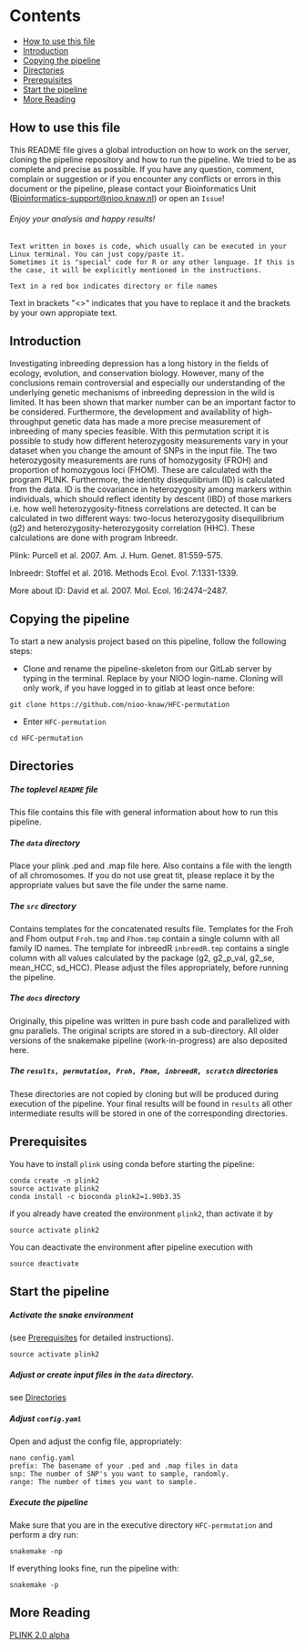 Contents
========

* [How to use this file](#how-to-use-this-file)
* [Introduction](#introduction)
* [Copying the pipeline](#copying-the-pipeline)
* [Directories](#directories)
* [Prerequisites](#prerequisites)
* [Start the pipeline](#start-the-pipeline)
* [More Reading](#more-reading)


How to use this file
---------------------

This README file gives a global introduction on how to work on the server, cloning the pipeline repository and how to run the pipeline. We tried to be as complete and precise as possible.
If you have any question, comment, complain or suggestion or if you encounter any conflicts or errors in this document or the pipeline, please contact your Bioinformatics Unit (Bioinformatics-support@nioo.knaw.nl) or open an `Issue`!

###### Enjoy your analysis and happy results!

```
Text written in boxes is code, which usually can be executed in your Linux terminal. You can just copy/paste it.
Sometimes it is "special" code for R or any other language. If this is the case, it will be explicitly mentioned in the instructions.
```

`Text in a red box indicates directory or file names`

Text in brackets "<>" indicates that you have to replace it and the brackets by your own appropiate text.

Introduction
------------

Investigating inbreeding depression has a long history in the fields of ecology, evolution, and conservation biology. However, many of the conclusions remain controversial and especially our understanding of the underlying genetic mechanisms of inbreeding depression in the wild is limited. It has been shown that marker number can be an important factor to be considered. Furthermore, the development and availability of high-throughput genetic data has made a more precise measurement of inbreeding of many species feasible. With this permutation script it is possible to study how different heterozygosity measurements vary in your dataset when you change the amount of SNPs in the input file. The two heterozygosity measurements are runs of homozygosity (FROH) and proportion of homozygous loci (FHOM). These are calculated with the program PLINK. Furthermore, the identity disequilibrium (ID) is calculated from the data. ID is the covariance in heterozygosity among markers within individuals, which should reflect identity by descent (IBD) of those markers i.e. how well heterozygosity-fitness correlations are detected. It can be calculated in two different ways: two-locus heterozygosity disequilibrium (g2) and heterozygosity-heterozygosity correlation (HHC). These calculations are done with program Inbreedr. 

Plink: Purcell et al. 2007. Am. J. Hum. Genet. 81:559-575.

Inbreedr: Stoffel et al. 2016. Methods Ecol. Evol. 7:1331-1339.

More about ID: David et al. 2007. Mol. Ecol. 16:2474–2487.


Copying the pipeline
------------------

To start a new analysis project based on this pipeline, follow the following steps:

- Clone and rename the pipeline-skeleton from our GitLab server by typing in the terminal. Replace <name> by your NIOO login-name. Cloning will only work, if you have logged in to gitlab at least once before:

```
git clone https://github.com/nioo-knaw/HFC-permutation
```

- Enter `HFC-permutation`

```
cd HFC-permutation
```

Directories
--------------------------

##### The toplevel `README` file

This file contains this file with general information about how to run this pipeline.

##### The `data` directory

Place your plink .ped and .map file here. Also contains a file with the length of all chromosomes. If you do not use great tit, please replace it by the appropriate values but save the file under the same name.

##### The `src` directory

Contains templates for the concatenated results file. Templates for the Froh and Fhom output `Froh.tmp` and `Fhom.tmp` contain a single column with all family ID names. The template for inbreedR `inbreedR.tmp` contains a single column with all values calculated by the package (g2, g2_p_val, g2_se, mean_HCC, sd_HCC). Please adjust the files appropriately, before running the pipeline.

##### The `docs` directory

Originally, this pipeline was written in pure bash code and parallelized with gnu parallels. The original scripts are stored in a sub-directory. All older versions of the snakemake pipeline (work-in-progress) are also deposited here.

##### The `results, permutation, Froh, Fhom, inbreedR, scratch` directories

These directories are not copied by cloning but will be produced during execution of the pipeline. Your final results will be found in `results` all other intermediate results will be stored in one of the corresponding directories.

Prerequisites
------------------

You have to install `plink` using conda before starting the pipeline:

```
conda create -n plink2
source activate plink2
conda install -c bioconda plink2=1.90b3.35
```

if you already have created the environment `plink2`, than activate it by

```
source activate plink2
```

You can deactivate the environment after pipeline execution with

```
source deactivate
```

Start the pipeline
------------------

##### Activate the snake environment

(see [Prerequisites](#prerequisites) for detailed instructions).
```
source activate plink2
```

##### Adjust or create input files in the `data` directory.

see [Directories](#directories)

##### Adjust `config.yaml`

Open and adjust the config file, appropriately:
```
nano config.yaml
prefix: The basename of your .ped and .map files in data
snp: The number of SNP's you want to sample, randomly.
range: The number of times you want to sample.
```

##### Execute the pipeline

Make sure that you are in the executive directory `HFC-permutation` and perform a dry run:
```
snakemake -np
```
If everything looks fine, run the pipeline with:
```
snakemake -p
```

More Reading
------------------

[PLINK 2.0 alpha](https://www.cog-genomics.org/plink/2.0/)
